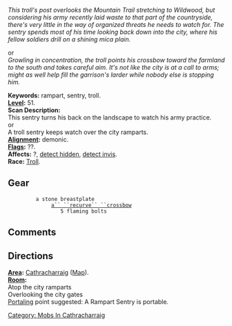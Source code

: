 *This troll's post overlooks the Mountain Trail stretching to Wildwood,
but considering his army recently laid waste to that part of the
countryside, there's very little in the way of organized threats he
needs to watch for. The sentry spends most of his time looking back down
into the city, where his fellow soldiers drill on a shining mica plain.*

or  
*Growling in concentration, the troll points his crossbow toward the
farmland to the south and takes careful aim. It's not like the city is
at a call to arms; might as well help fill the garrison's larder while
nobody else is stopping him.*

**Keywords:** rampart, sentry, troll.  
**[Level](Level "wikilink"):** 51.  
**Scan Description:**  
This sentry turns his back on the landscape to watch his army
practice.  
or  
A troll sentry keeps watch over the city ramparts.  
**[Alignment](Alignment "wikilink"):** demonic.  
**[Flags](:Category:_Mob_Types "wikilink"):** ??.  
**Affects:** ?, [detect hidden](Detect_Hidden "wikilink"), [detect
invis](Detect_Invis "wikilink").  
**Race:** [Troll](Troll "wikilink").

## Gear

`   `<worn on body>`      a stone breastplate`  
`   `<wielded>`           `[`a`` ``recurve`` ``crossbow`](a_recurve_crossbow "wikilink")  
`   `<held>`              5 flaming bolts`

## Comments

## Directions

**[Area](:Category:_Areas "wikilink"):** [
Cathracharraig](:Category:_Cathracharraig "wikilink")
([Map](Cathracharraig_Map "wikilink")).  
**[Room](:Category:_Rooms "wikilink"):**  
Atop the city ramparts  
Overlooking the city gates  
[Portaling](Portal "wikilink") point suggested: A Rampart Sentry is
portable.  

[Category: Mobs In
Cathracharraig](Category:_Mobs_In_Cathracharraig "wikilink")
